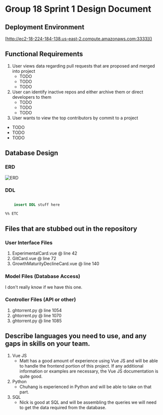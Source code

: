# Group 18 Sprint 1 Design Document

## Deployment Environment

[http://ec2-18-224-184-138.us-east-2.compute.amazonaws.com:3333]()

## Functional Requirements

1. User views data regarding pull requests that are proposed and merged into project
	- TODO
	- TODO
	- TODO
2. User can identify inactive repos and either archive them or direct developers to them
	- TODO
	- TODO
	- TODO
3. User wants to view the top contributors by commit to a project
  - TODO
  - TODO
  - TODO

## Database Design

### ERD

![ERD]()

### DDL

```SQL

    insert DDL stuff here

%% ETC
```

## Files that are stubbed out in the repository

### User Interface Files

1. ExperimentalCard.vue @ line 42
2. GitCard.vue @ line 72
3. GrowthMaturityDeclineCard.vue @ line 140


### Model Files (Database Access)

I don't really know if we have this one.

### Controller Files (API or other)

1. ghtorrent.py @ line 1054
2. ghtorrent.py @ line 1070
3. ghtorrent.py @ line 1085

## Describe languages you need to use, and any gaps in skills on your team.

1. Vue JS
    - Matt has a good amount of experience using Vue JS and will be able to handle the frontend portion of this project.
      If any additional information or examples are necessary, the Vue JS documentation is quite good.
2. Python
    - Chuhang is experienced in Python and will be able to take on that part.
3. SQL
    - Nick is good at SQL and will be assembling the queries we will need to get the data required from the database.
